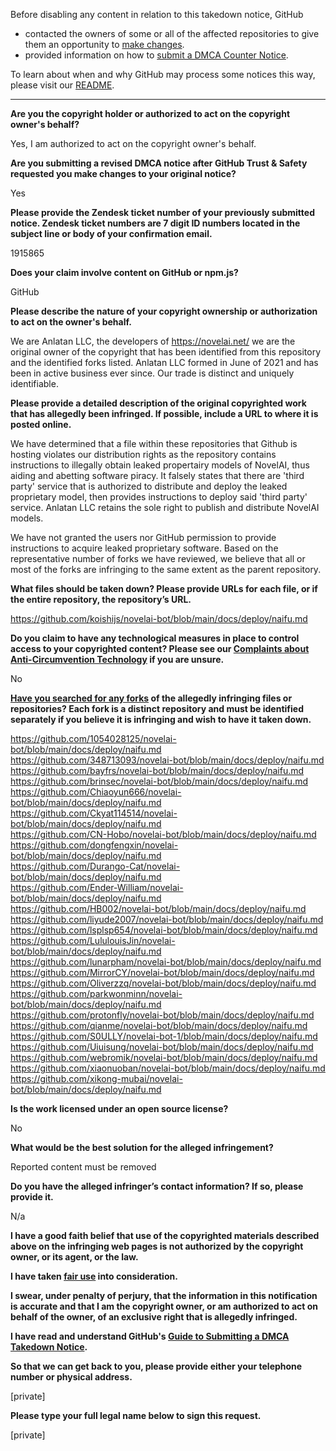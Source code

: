 Before disabling any content in relation to this takedown notice, GitHub
- contacted the owners of some or all of the affected repositories to give them an opportunity to [make changes](https://docs.github.com/en/github/site-policy/dmca-takedown-policy#a-how-does-this-actually-work).
- provided information on how to [submit a DMCA Counter Notice](https://docs.github.com/en/articles/guide-to-submitting-a-dmca-counter-notice).

To learn about when and why GitHub may process some notices this way, please visit our [README](https://github.com/github/dmca/blob/master/README.md#anatomy-of-a-takedown-notice).

---

**Are you the copyright holder or authorized to act on the copyright owner's behalf?**

Yes, I am authorized to act on the copyright owner's behalf.

**Are you submitting a revised DMCA notice after GitHub Trust & Safety requested you make changes to your original notice?**

Yes

**Please provide the Zendesk ticket number of your previously submitted notice. Zendesk ticket numbers are 7 digit ID numbers located in the subject line or body of your confirmation email.**

1915865

**Does your claim involve content on GitHub or npm.js?**

GitHub

**Please describe the nature of your copyright ownership or authorization to act on the owner's behalf.**

We are Anlatan LLC, the developers of https://novelai.net/ we are the original owner of the copyright that has been identified from this repository and the identified forks listed. Anlatan LLC formed in June of 2021 and has been in active business ever since. Our trade is distinct and uniquely identifiable.

**Please provide a detailed description of the original copyrighted work that has allegedly been infringed. If possible, include a URL to where it is posted online.**

We have determined that a file within these repositories that Github is hosting violates our distribution rights as the repository contains instructions to illegally obtain leaked propertairy models of NovelAI, thus aiding and abetting software piracy. It falsely states that there are 'third party' service that is authorized to distribute and deploy the leaked proprietary model, then provides instructions to deploy said 'third party' service. Anlatan LLC retains the sole right to publish and distribute NovelAI models.

We have not granted the users nor GitHub permission to provide instructions to acquire leaked proprietary software. Based on the representative number of forks we have reviewed, we believe that all or most of the forks are infringing to the same extent as the parent repository.

**What files should be taken down? Please provide URLs for each file, or if the entire repository, the repository’s URL.**

https://github.com/koishijs/novelai-bot/blob/main/docs/deploy/naifu.md

**Do you claim to have any technological measures in place to control access to your copyrighted content? Please see our <a href="https://docs.github.com/articles/guide-to-submitting-a-dmca-takedown-notice#complaints-about-anti-circumvention-technology">Complaints about Anti-Circumvention Technology</a> if you are unsure.**

No

**<a href="https://docs.github.com/articles/dmca-takedown-policy#b-what-about-forks-or-whats-a-fork">Have you searched for any forks</a> of the allegedly infringing files or repositories? Each fork is a distinct repository and must be identified separately if you believe it is infringing and wish to have it taken down.**

https://github.com/1054028125/novelai-bot/blob/main/docs/deploy/naifu.md  
https://github.com/348713093/novelai-bot/blob/main/docs/deploy/naifu.md  
https://github.com/bayfrs/novelai-bot/blob/main/docs/deploy/naifu.md  
https://github.com/brinsec/novelai-bot/blob/main/docs/deploy/naifu.md  
https://github.com/Chiaoyun666/novelai-bot/blob/main/docs/deploy/naifu.md  
https://github.com/Ckyat114514/novelai-bot/blob/main/docs/deploy/naifu.md  
https://github.com/CN-Hobo/novelai-bot/blob/main/docs/deploy/naifu.md  
https://github.com/dongfengxin/novelai-bot/blob/main/docs/deploy/naifu.md  
https://github.com/Durango-Cat/novelai-bot/blob/main/docs/deploy/naifu.md  
https://github.com/Ender-William/novelai-bot/blob/main/docs/deploy/naifu.md  
https://github.com/HB002/novelai-bot/blob/main/docs/deploy/naifu.md  
https://github.com/liyude2007/novelai-bot/blob/main/docs/deploy/naifu.md  
https://github.com/lsplsp654/novelai-bot/blob/main/docs/deploy/naifu.md  
https://github.com/LululouisJin/novelai-bot/blob/main/docs/deploy/naifu.md  
https://github.com/lunarpham/novelai-bot/blob/main/docs/deploy/naifu.md  
https://github.com/MirrorCY/novelai-bot/blob/main/docs/deploy/naifu.md  
https://github.com/Oliverzzq/novelai-bot/blob/main/docs/deploy/naifu.md  
https://github.com/parkwonminn/novelai-bot/blob/main/docs/deploy/naifu.md  
https://github.com/protonfly/novelai-bot/blob/main/docs/deploy/naifu.md  
https://github.com/qianme/novelai-bot/blob/main/docs/deploy/naifu.md  
https://github.com/S0ULLY/novelai-bot-1/blob/main/docs/deploy/naifu.md  
https://github.com/Uiuisung/novelai-bot/blob/main/docs/deploy/naifu.md  
https://github.com/webromik/novelai-bot/blob/main/docs/deploy/naifu.md  
https://github.com/xiaonuoban/novelai-bot/blob/main/docs/deploy/naifu.md  
https://github.com/xikong-mubai/novelai-bot/blob/main/docs/deploy/naifu.md  

**Is the work licensed under an open source license?**

No

**What would be the best solution for the alleged infringement?**

Reported content must be removed

**Do you have the alleged infringer’s contact information? If so, please provide it.**

N/a

**I have a good faith belief that use of the copyrighted materials described above on the infringing web pages is not authorized by the copyright owner, or its agent, or the law.**

**I have taken <a href="https://www.lumendatabase.org/topics/22">fair use</a> into consideration.**

**I swear, under penalty of perjury, that the information in this notification is accurate and that I am the copyright owner, or am authorized to act on behalf of the owner, of an exclusive right that is allegedly infringed.**

**I have read and understand GitHub's <a href="https://docs.github.com/articles/guide-to-submitting-a-dmca-takedown-notice/">Guide to Submitting a DMCA Takedown Notice</a>.**

**So that we can get back to you, please provide either your telephone number or physical address.**

[private]

**Please type your full legal name below to sign this request.**

[private]
